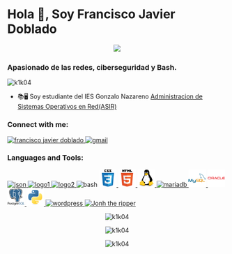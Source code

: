 # Hola 👋, Soy Francisco Javier Doblado

<p align="center">
  <img src="https://kiko4da4.files.wordpress.com/2022/09/friendly-face.png?w=1024" width="300">
</p>

### Apasionado de las redes, ciberseguridad y Bash.

<p align="left">
  <img src="https://komarev.com/ghpvc/?username=k1k04&label=Profile%20views&color=0e75b6&style=flat" alt="k1k04" />
</p>

- 📚🖥️ Soy estudiante del IES Gonzalo Nazareno [Administracion de Sistemas Operativos en Red(ASIR)](https://dit.gonzalonazareno.org/gestiona/)

### Connect with me:
<p align="left">
  <a href="https://linkedin.com/in/francisco javier doblado" target="blank">
    <img src="https://raw.githubusercontent.com/rahuldkjain/github-profile-readme-generator/master/src/images/icons/Social/linked-in-alt.svg" alt="francisco javier doblado" height="30" width="40" />
  </a>
  <a href="https://play-lh.googleusercontent.com/KSuaRLiI_FlDP8cM4MzJ23ml3og5Hxb9AapaGTMZ2GgR103mvJ3AAnoOFz1yheeQBBI" target="blank">
    <img src="https://play-lh.googleusercontent.com/KSuaRLiI_FlDP8cM4MzJ23ml3og5Hxb9AapaGTMZ2GgR103mvJ3AAnoOFz1yheeQBBI" alt="gmail" height="30" width="40" />
  </a>
</p>

### Languages and Tools:
<p align="left">
  <a href="https://www.info-computer.com/modules/dbblog/views/img/uploads/2020/10/json.jpg" target="_blank" rel="noreferrer">
    <img src="https://www.info-computer.com/modules/dbblog/views/img/uploads/2020/10/json.jpg" alt="json" width="40" height="40"/>
  </a>
  <a href="https://pbs.twimg.com/profile_images/1544600141314785281/buk3XQeI_400x400.jpg" target="_blank" rel="noreferrer">
    <img src="https://pbs.twimg.com/profile_images/1544600141314785281/buk3XQeI_400x400.jpg" alt="logo1" width="40" height="40"/>
  </a>
  <a href="https://miro.medium.com/v2/resize:fit:720/1*kk22SDXEt6p-mQCSlOYpcg.png" target="_blank" rel="noreferrer">
    <img src="https://miro.medium.com/v2/resize:fit:720/1*kk22SDXEt6p-mQCSlOYpcg.png" alt="logo2" width="40" height="40"/>
  </a>
  <img src="https://www.vectorlogo.zone/logos/gnu_bash/gnu_bash-icon.svg" alt="bash" width="40" height="40"/>
  <a href="https://www.w3schools.com/css/" target="_blank" rel="noreferrer">
    <img src="https://raw.githubusercontent.com/devicons/devicon/master/icons/css3/css3-original-wordmark.svg" alt="css3" width="40" height="40"/>
  </a>
  <a href="https://www.w3.org/html/" target="_blank" rel="noreferrer">
    <img src="https://raw.githubusercontent.com/devicons/devicon/master/icons/html5/html5-original-wordmark.svg" alt="html5" width="40" height="40"/>
  </a>
  <a href="https://www.linux.org/" target="_blank" rel="noreferrer">
    <img src="https://raw.githubusercontent.com/devicons/devicon/master/icons/linux/linux-original.svg" alt="linux" width="40" height="40"/>
  </a>
  <a href="https://mariadb.org/" target="_blank" rel="noreferrer">
    <img src="https://www.vectorlogo.zone/logos/mariadb/mariadb-icon.svg" alt="mariadb" width="40" height="40"/>
  </a>
  <a href="https://www.mysql.com/" target="_blank" rel="noreferrer">
    <img src="https://raw.githubusercontent.com/devicons/devicon/master/icons/mysql/mysql-original-wordmark.svg" alt="mysql" width="40" height="40"/>
  </a>
  <a href="https://www.oracle.com/" target="_blank" rel="noreferrer">
    <img src="https://raw.githubusercontent.com/devicons/devicon/master/icons/oracle/oracle-original.svg" alt="oracle" width="40" height="40"/>
  </a>
  <a href="https://www.postgresql.org" target="_blank" rel="noreferrer">
    <img src="https://raw.githubusercontent.com/devicons/devicon/master/icons/postgresql/postgresql-original-wordmark.svg" alt="postgresql" width="40" height="40"/>
  </a>
  <a href="https://www.python.org" target="_blank" rel="noreferrer">
    <img src="https://raw.githubusercontent.com/devicons/devicon/master/icons/python/python-original.svg" alt="python" width="40" height="40"/>
  </a>
  <a href="https://www.wordpress.com" target="_blank" rel="noreferrer">
  <img src="https://upload.wikimedia.org/wikipedia/commons/thumb/9/98/WordPress_blue_logo.svg/1200px-WordPress_blue_logo.svg.png" alt="wordpress" width="40" height="40"/>
</a>
<a href="https://play-lh.googleusercontent.com/KSuaRLiI_FlDP8cM4MzJ23ml3og5Hxb9AapaGTMZ2GgR103mvJ3AAnoOFz1yheeQBBI" target="blank">
    <img src="https://dabad.es/wp-content/uploads/2023/02/John-the-ripper.jpg" alt="Jonh the ripper" height="30" width="40" />
  </a>


</p>

<p align="center">
  <img src="https://github-readme-stats.vercel.app/api/top-langs?username=k1k04&show_icons=true&locale=en&layout=compact" alt="k1k04" />
</p>

<p align="center">
  <img src="https://github-readme-stats.vercel.app/api?username=k1k04&show_icons=true&locale=en" alt="k1k04" />
</p>

<p align="center">
  <img src="https://github-readme-streak-stats.herokuapp.com/?user=k1k04&" alt="k1k04" />
</p>

